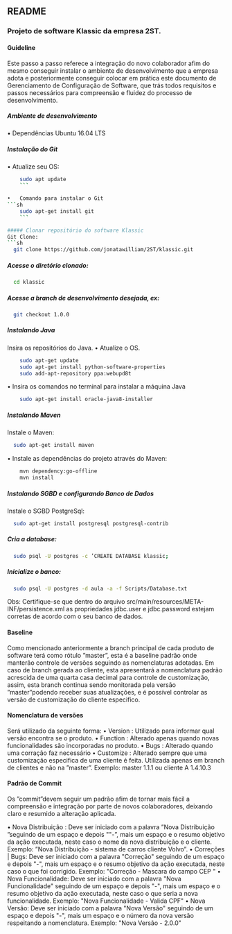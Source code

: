 ## README

### Projeto de software Klassic da empresa 2ST.




#### Guideline

Este passo a passo referece a integração do novo colaborador afim do mesmo conseguir instalar o ambiente de desenvolvimento que a empresa adota e posteriormente conseguir colocar em prática este documento de Gerenciamento de Configuração de Software, que trás todos requisitos e passos necessários para compreensão e fluidez do processo de desenvolvimento.

##### Ambiente de desenvolvimento

•	Dependências
Ubuntu 16.04 LTS

##### Instalação do Git

•	Atualize seu OS:
```sh
  	sudo apt update
	```

•	Comando para instalar o Git
```sh
  	sudo apt-get install git
	```

##### Clonar repositório do software Klassic
Git Clone:
```sh
  git clone https://github.com/jonatawilliam/2ST/klassic.git
```

##### Acesse o diretório clonado:
```sh
  cd klassic
```
##### Acesse a branch de desenvolvimento desejada, ex:
```sh
  git checkout 1.0.0
```

##### Instalando Java
Insira os repositórios do Java.
•	Atualize o OS.
```sh
  	sudo apt-get update
 	sudo apt-get install python-software-properties
  	sudo add-apt-repository ppa:webupd8t
```
•	Insira os comandos no terminal para instalar a máquina Java
```sh
  	sudo apt-get install oracle-java8-installer
```
##### Instalando Maven
Instale o Maven:
```sh
  sudo apt-get install maven
```
•	Instale as dependências do projeto através do Maven:
```sh
  	mvn dependency:go-offline
  	mvn install
```

##### Instalando SGBD e configurando Banco de Dados

Instale o SGBD PostgreSql:
```sh
  sudo apt-get install postgresql postgresql-contrib
```

##### Cria a database:
```sh
  sudo psql -U postgres -c ’CREATE DATABASE klassic;
```

##### Inicialize o banco:
```sh
  sudo psql -U postgres -d aula -a -f Scripts/Database.txt
```

Obs: Certifique-se que dentro do arquivo src/main/resources/META-INF/persistence.xml as propriedades jdbc.user e jdbc.password estejam corretas de acordo com o seu banco de dados.


#### Baseline

Como mencionado anteriormente a branch principal de cada produto de software terá como rótulo ”master”, esta é a baseline padrão onde manterão controle de versões seguindo as nomenclaturas adotadas.
Em caso de branch gerada ao cliente, esta apresentará a nomenclatura padrão acrescida de uma quarta casa decimal para controle de customização, assim, esta branch continua sendo monitorada pela versão ”master”podendo receber suas atualizações, e é possível controlar as versão de customização do cliente especifico.

#### Nomenclatura de versões

Será utilizado da seguinte forma:
•	Version : Utilizado para informar qual versão encontra se o produto.
•	Function : Alterado apenas quando novas funcionalidades são incorporadas no produto.
•	Bugs : Alterado quando uma corração faz necessário
•	Customize : Alterado sempre que uma customização especifica de uma cliente é feita. Utilizada apenas em branch de clientes e não na ”master”. Exemplo: master 1.1.1 ou cliente A 1.4.10.3


#### Padrão de Commit

Os ”commit”devem seguir um padrão afim de tornar mais fácil a compreensão e integração por parte de novos colaboradores, deixando claro e resumido a alteração aplicada.

•	Nova Distribuição : Deve ser iniciado com a palavra ”Nova Distribuição ”seguindo de um espaço e depois ""-”, mais um espaço e o resumo objetivo da ação executada, neste caso o nome da nova distribuição e o cliente. Exemplo: ”Nova Distribuição - sistema de carros cliente Volvo”.
•	Correções | Bugs: Deve ser iniciado com a palavra "Correção" seguindo de um espaço e depois "-", mais um espaço e o resumo objetivo da ação executada, neste caso o que foi corrigido. Exemplo: "Correção - Mascara do campo CEP "
•	Nova Funcionalidade: Deve ser iniciado com a palavra "Nova Funcionalidade" seguindo de um espaço e depois "-", mais um espaço e o resumo objetivo da ação executada, neste caso o que seria a nova funcionalidade. Exemplo: "Nova Funcionalidade - Valida CPF"
•	Nova Versão: Deve ser iniciado com a palavra "Nova Versão" seguindo de um espaço e depois "-", mais um espaço e o número da nova versão respeitando a nomenclatura. Exemplo: "Nova Versão - 2.0.0"
